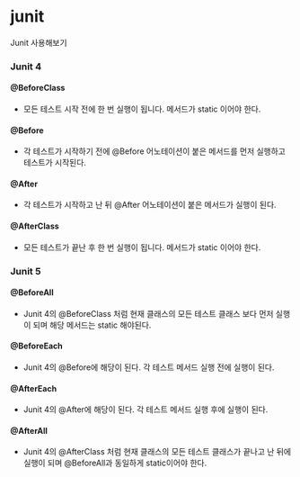 # junit
Junit 사용해보기


### Junit 4

#### @BeforeClass
 - 모든 테스트 시작 전에 한 번 실행이 됩니다. 메서드가 static 이어야 한다.

#### @Before
- 각 테스트가 시작하기 전에 @Before 어노테이션이 붙은 메서드를 먼저 실행하고 테스트가 시작된다.

#### @After
-  각 테스트가 시작하고 난 뒤 @After 어노테이션이 붙은 메서드가 실행이 된다.

#### @AfterClass
 - 모든 테스트가 끝난 후 한 번 실행이 됩니다. 메서드가 static 이어야 한다.
 
 ### Junit 5
 
 #### @BeforeAll
  - Junit 4의 @BeforeClass 처럼 현재 클래스의 모든 테스트 클래스 보다 먼저 실행이 되며 해당 메서드는 static 해야된다.
 
 #### @BeforeEach
  - Junit 4의 @Before에 해당이 된다. 각 테스트 메서드 실행 전에 실행이 된다.
 
 #### @AfterEach
  - Junit 4의 @After에 해당이 된다. 각 테스트 메서드 실행 후에 실행이 된다.
 
 #### @AfterAll
  - Junit 4의 @AfterClass 처럼 현재 클래스의 모든 테스트 클래스가 끝나고 난 뒤에 실행이 되며 @BeforeAll과 동일하게 static이어야 한다.

